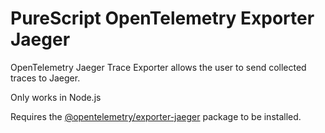 # PureScript OpenTelemetry Exporter Jaeger

OpenTelemetry Jaeger Trace Exporter allows the user to send collected traces to Jaeger.

Only works in Node.js

Requires the
[@opentelemetry/exporter-jaeger](https://www.npmjs.com/package/@opentelemetry/exporter-jaeger)
package to be installed.
